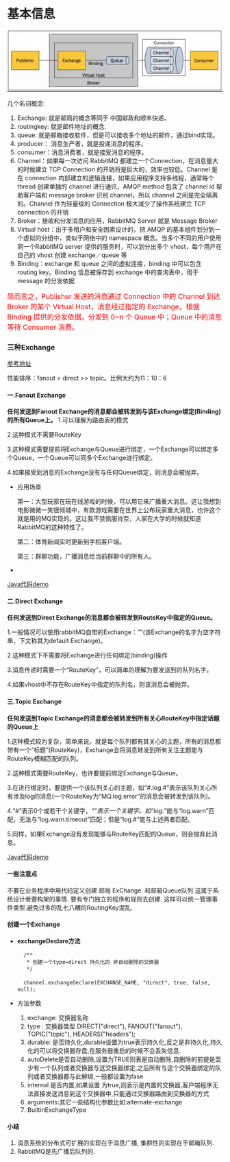 
# 基本信息

![图1](https://github.com/shanyao19940801/BookeNote/blob/master/rabbit/pictures/r_1.jpg)

几个名词概念:

1. Exchange: 就是邮局的概念等同于 中国邮政和顺丰快递、 
1. routingkey: 就是邮件地址的概念. 
1. queue: 就是邮箱接收软件，但是可以接收多个地址的邮件，通过bind实现。 
1. producer： 消息生产者，就是投递消息的程序。 
1. consumer：消息消费者，就是接受消息的程序。 
1. Channel：如果每一次访问 RabbitMQ 都建立一个Connection，在消息量大的时候建立 TCP Connection 的开销将是巨大的，效率也较低。Channel 是在 connection 内部建立的逻辑连接，如果应用程序支持多线程，通常每个 thread 创建单独的 channel 进行通讯，AMQP method 包含了 channel id 帮助客户端和 message broker 识别 channel，所以 channel 之间是完全隔离的。Channel 作为轻量级的 Connection 极大减少了操作系统建立 TCP connection 的开销
2. Broker：接收和分发消息的应用，RabbitMQ Server 就是 Message Broker
3. Virtual host：出于多租户和安全因素设计的，把 AMQP 的基本组件划分到一个虚拟的分组中，类似于网络中的 namespace 概念。当多个不同的用户使用同一个RabbitMQ server 提供的服务时，可以划分出多个 vhost，每个用户在自己的 vhost 创建 exchange／queue 等
4. Binding：exchange 和 queue 之间的虚拟连接，binding 中可以包含 routing key。Binding 信息被保存到 exchange 中的查询表中，用于 message 的分发依据

<font color=red size=3>简而言之，Publisher 发送的消息通过 Connection 中的 Channel 到达 Broker 的某个 Virtual Host，消息经过指定的 Exchange，根据 Binding 提供的分发依据，分发到 0~n 个 Queue 中；Queue 中的消息等待 Consumer 消费。</font>

### 三种Exchange

[参考地址](https://www.cnblogs.com/hz04022016/p/6519445.html)

性能排序：fanout > direct >> topic。比例大约为11：10：6

#### 一.Fanout Exchange

**任何发送到Fanout Exchange的消息都会被转发到与该Exchange绑定(Binding)的所有Queue上。**
1.可以理解为路由表的模式

2.这种模式不需要RouteKey

3.这种模式需要提前将Exchange与Queue进行绑定，一个Exchange可以绑定多个Queue，一个Queue可以同多个Exchange进行绑定。

4.如果接受到消息的Exchange没有与任何Queue绑定，则消息会被抛弃。

* 应用场景

	
	第一：大型玩家在玩在线游戏的时候，可以用它来广播重大消息。这让我想到电影微微一笑很倾城中，有款游戏需要在世界上公布玩家重大消息，也许这个就是用的MQ实现的。这让我不禁佩服肖奈，人家在大学的时候就知道RabbitMQ的这种特性了。
	
	第二：体育新闻实时更新到手机客户端。
	
	第三：群聊功能，广播消息给当前群聊中的所有人。
* 
[Java代码demo](https://github.com/shanyao19940801/demos/tree/master/rabbitMQ/comrabbitmq/src/main/java/com/rabbitmq/fanout)

#### 二.Direct Exchange

**任何发送到Direct Exchange的消息都会被转发到RouteKey中指定的Queue。**

1.一般情况可以使用rabbitMQ自带的Exchange：”"(该Exchange的名字为空字符串，下文称其为default Exchange)。

2.这种模式下不需要将Exchange进行任何绑定(binding)操作

3.消息传递时需要一个“RouteKey”，可以简单的理解为要发送到的队列名字。

4.如果vhost中不存在RouteKey中指定的队列名，则该消息会被抛弃。

#### 三.Topic Exchange

**任何发送到Topic Exchange的消息都会被转发到所有关心RouteKey中指定话题的Queue上**

1.这种模式较为复杂，简单来说，就是每个队列都有其关心的主题，所有的消息都带有一个“标题”(RouteKey)，Exchange会将消息转发到所有关注主题能与RouteKey模糊匹配的队列。

2.这种模式需要RouteKey，也许要提前绑定Exchange与Queue。

3.在进行绑定时，要提供一个该队列关心的主题，如“#.log.#”表示该队列关心所有涉及log的消息(一个RouteKey为”MQ.log.error”的消息会被转发到该队列)。

4.“#”表示0个或若干个关键字，“*”表示一个关键字。如“log.*”能与“log.warn”匹配，无法与“log.warn.timeout”匹配；但是“log.#”能与上述两者匹配。

5.同样，如果Exchange没有发现能够与RouteKey匹配的Queue，则会抛弃此消息。

[Java代码demo](https://github.com/shanyao19940801/demos/tree/master/rabbitMQ/comrabbitmq/src/main/java/com/rabbitmq/topic)

#### 一些注意点

不要在业务程序中用代码定义创建 邮局 ExChange. 和邮箱Queue队列 这属于系统设计者要构架的事情. 要有专门独立的程序和规则去创建. 这样可以统一管理事件类型.避免过多的乱七八糟的RoutingKey混乱.
#### 创建一个Exchange

* **exchangeDeclare方法**
		
		/**
		 * 创建一个type=direct 持久化的 非自动删除的交换器
		 */
		
		channel.exchangeDeclare(EXCHANGE_NAME, "direct", true, false, null);

* 方法参数

	1. exchange: 交换器名称
	1. type : 交换器类型 DIRECT("direct"), FANOUT("fanout"), TOPIC("topic"), HEADERS("headers");
	1. durable: 是否持久化,durable设置为true表示持久化,反之是非持久化,持久化的可以将交换器存盘,在服务器重启的时候不会丢失信息.
	1. autoDelete是否自动删除,设置为TRUE则表是自动删除,自删除的前提是至少有一个队列或者交换器与这交换器绑定,之后所有与这个交换器绑定的队列或者交换器都与此解绑,一般都设置为fase
	1. internal 是否内置,如果设置 为true,则表示是内置的交换器,客户端程序无法直接发送消息到这个交换器中,只能通过交换器路由到交换器的方式
	1. arguments:其它一些结构化参数比如:alternate-exchange
	1. BuiltinExchangeType

#### 小结

1. 消息系统的分布式可扩展的实现在于消息广播, 集群性的实现在于邮箱队列. 
1. RabbitMQ是先广播后队列的.